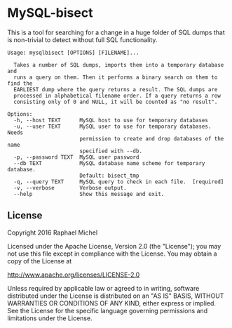 MySQL-bisect
============

This is a tool for searching for a change in a huge folder of SQL dumps
that is non-trivial to detect without full SQL functionality.

	Usage: mysqlbisect [OPTIONS] [FILENAME]...

	  Takes a number of SQL dumps, imports them into a temporary database and
	  runs a query on them. Then it performs a binary search on them to find the
	  EARLIEST dump where the query returns a result. The SQL dumps are
	  processed in alphabetical filename order. If a query returns a row
	  consisting only of 0 and NULL, it will be counted as "no result".

	Options:
	  -h, --host TEXT      MySQL host to use for temporary databases
	  -u, --user TEXT      MySQL user to use for temporary databases. Needs
						   permission to create and drop databases of the name
						   specified with --db.
	  -p, --password TEXT  MySQL user password
	  --db TEXT            MySQL database name scheme for temporary database.
						   Default: bisect_tmp
	  -q, --query TEXT     MySQL query to check in each file.  [required]
	  -v, --verbose        Verbose output.
	  --help               Show this message and exit.

License
-------

Copyright 2016 Raphael Michel

Licensed under the Apache License, Version 2.0 (the "License");
you may not use this file except in compliance with the License.
You may obtain a copy of the License at

http://www.apache.org/licenses/LICENSE-2.0

Unless required by applicable law or agreed to in writing, software
distributed under the License is distributed on an "AS IS" BASIS,
WITHOUT WARRANTIES OR CONDITIONS OF ANY KIND, either express or implied.
See the License for the specific language governing permissions and
limitations under the License.
